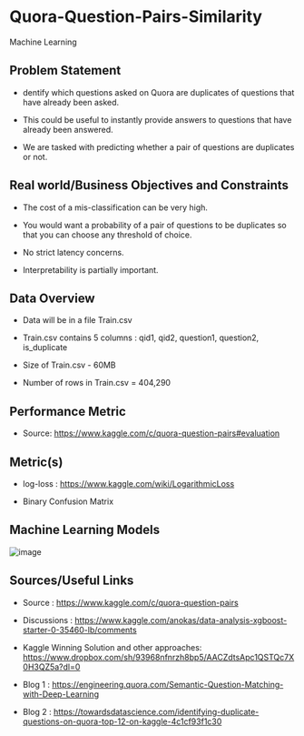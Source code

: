 # Quora-Question-Pairs-Similarity
Machine Learning 

## Problem Statement

- dentify which questions asked on Quora are duplicates of questions that have already been asked.

- This could be useful to instantly provide answers to questions that have already been answered.

- We are tasked with predicting whether a pair of questions are duplicates or not.

## Real world/Business Objectives and Constraints  

- The cost of a mis-classification can be very high.

- You would want a probability of a pair of questions to be duplicates so that you can choose any threshold of choice.

- No strict latency concerns.

- Interpretability is partially important.

## Data Overview 
- Data will be in a file Train.csv

- Train.csv contains 5 columns : qid1, qid2, question1, question2, is_duplicate

- Size of Train.csv - 60MB

- Number of rows in Train.csv = 404,290

## Performance Metric 

- Source: https://www.kaggle.com/c/quora-question-pairs#evaluation

## Metric(s)

- log-loss : https://www.kaggle.com/wiki/LogarithmicLoss

- Binary Confusion Matrix

## Machine Learning Models

![image](https://user-images.githubusercontent.com/114361354/192164622-8e4de616-7987-4e3e-83b9-97625b29018f.png)

 ## Sources/Useful Links

- Source : https://www.kaggle.com/c/quora-question-pairs

- Discussions : https://www.kaggle.com/anokas/data-analysis-xgboost-starter-0-35460-lb/comments

- Kaggle Winning Solution and other approaches: https://www.dropbox.com/sh/93968nfnrzh8bp5/AACZdtsApc1QSTQc7X0H3QZ5a?dl=0

- Blog 1 : https://engineering.quora.com/Semantic-Question-Matching-with-Deep-Learning

- Blog 2 : https://towardsdatascience.com/identifying-duplicate-questions-on-quora-top-12-on-kaggle-4c1cf93f1c30
